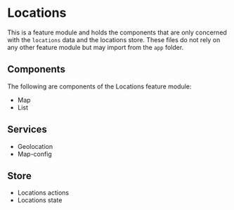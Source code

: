 # Locations

This is a feature module and holds the components that are only concerned with the `locations` data and the locations store. These files do not rely on any other feature module but may import from the `app` folder.

## Components

The following are components of the Locations feature module:

* Map
* List

## Services

* Geolocation
* Map-config

## Store

* Locations actions
* Locations state